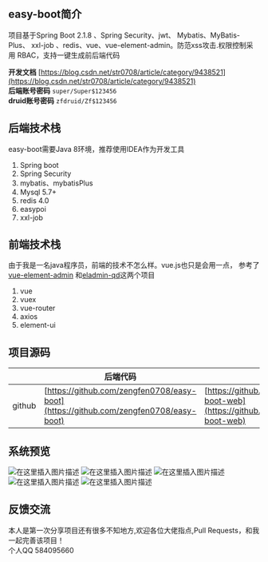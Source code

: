 ## easy-boot简介
项目基于Spring Boot 2.1.8 、Spring Security、jwt、 Mybatis、MyBatis-Plus、 xxl-job 、redis、vue、vue-element-admin。防范xss攻击.权限控制采用 RBAC，支持一键生成前后端代码

**开发文档**  [https://blog.csdn.net/str0708/article/category/9438521](https://blog.csdn.net/str0708/article/category/9438521)<br/>
**后端账号密码** ```super/Super$123456```<br/>
**druid账号密码** ```zfdruid/Zf$123456```

## 后端技术栈
easy-boot需要Java 8环境，推荐使用IDEA作为开发工具
 1. Spring boot 
 2. Spring Security
 3. mybatis、mybatisPlus
 4. Mysql 5.7+
 5. redis 4.0
 6. easypoi
 7. xxl-job
## 前端技术栈
由于我是一名java程序员，前端的技术不怎么样。vue.js也只是会用一点， 参考了[vue-element-admin](https://panjiachen.github.io/vue-element-admin-site/zh/guide/) 和[eladmin-qd](https://github.com/elunez/eladmin-qd)这两个项目
1. vue
2. vuex
3. vue-router
4. axios
5. element-ui
## 项目源码
|  | 后端代码 | 前端代码 |
|--|--|--|
| github|[https://github.com/zengfen0708/easy-boot](https://github.com/zengfen0708/easy-boot) | [https://github.com/zengfen0708/easy-boot-web](https://github.com/zengfen0708/easy-boot-web) |
## 系统预览
![在这里插入图片描述](https://img-blog.csdnimg.cn/20191019195441812.png?x-oss-process=image/watermark,type_ZmFuZ3poZW5naGVpdGk,shadow_10,text_aHR0cHM6Ly9ibG9nLmNzZG4ubmV0L3N0cjA3MDg=,size_16,color_FFFFFF,t_70)
![在这里插入图片描述](https://img-blog.csdnimg.cn/20191019195649366.png?x-oss-process=image/watermark,type_ZmFuZ3poZW5naGVpdGk,shadow_10,text_aHR0cHM6Ly9ibG9nLmNzZG4ubmV0L3N0cjA3MDg=,size_16,color_FFFFFF,t_70)
![在这里插入图片描述](https://img-blog.csdnimg.cn/20191019195710462.png?x-oss-process=image/watermark,type_ZmFuZ3poZW5naGVpdGk,shadow_10,text_aHR0cHM6Ly9ibG9nLmNzZG4ubmV0L3N0cjA3MDg=,size_16,color_FFFFFF,t_70)
![在这里插入图片描述](https://img-blog.csdnimg.cn/20191019195816906.png?x-oss-process=image/watermark,type_ZmFuZ3poZW5naGVpdGk,shadow_10,text_aHR0cHM6Ly9ibG9nLmNzZG4ubmV0L3N0cjA3MDg=,size_16,color_FFFFFF,t_70)
![在这里插入图片描述](https://img-blog.csdnimg.cn/20191019200100812.png?x-oss-process=image/watermark,type_ZmFuZ3poZW5naGVpdGk,shadow_10,text_aHR0cHM6Ly9ibG9nLmNzZG4ubmV0L3N0cjA3MDg=,size_16,color_FFFFFF,t_70)
## 反馈交流
本人是第一次分享项目还有很多不知地方,欢迎各位大佬指点,Pull Requests，和我一起完善该项目！<br/>
个人QQ 584095660